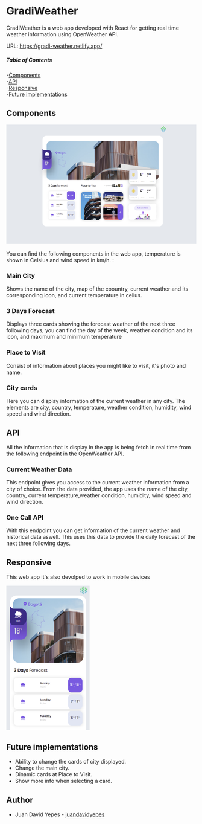 # GradiWeather

GradiWeather is a web app developed with React for getting real time weather information using OpenWeather API.  

URL: https://gradi-weather.netlify.app/

##### Table of Contents

-[Components](#components)  
-[API](#api)  
-[Responsive](#responsive)  
-[Future implementations](#future-implementations)  

## Components

![Screenshot](Screenshot.png)


You can find the following components in the web app, temperature is shown in Celsius and wind speed in km/h. :

### Main City

Shows the name of the city, map of the coountry, current weather and its corresponding icon, and current temperature in celius.

### 3 Days Forecast

Displays three cards showing the forecast weather of the next three following days, you can find the day of the week, weather condition and its icon, and maximum and minimum temperature

### Place to Visit

Consist of information about places you might like to visit, it's photo and name.

### City cards

Here you can display information of the current weather in any city. The elements are city, country, temperature, weather condition, humidity, wind speed and wind direction.

## API

All the information that is display in the app is being fetch in real time from the following endpoint in the OpenWeather API.

### Current Weather Data

This endpoint gives you access to the current weather information from a city of choice. From the data provided, the app uses the name of the city, country, current temperature,weather condition, humidity, wind speed and wind direction. 

### One Call API

With this endpoint you can get information of the current weather and historical data aswell. This uses this data to provide the daily forecast of the next three following days.

## Responsive

This web app it's also devolped to work in mobile devices  

![Screenshot](ScreenshotMobile.png)

## Future implementations

- Ability to change the cards of city displayed.  
- Change the main city.  
- Dinamic cards at Place to Visit.  
- Show more info when selecting a card.

## Author

 - Juan David Yepes - [juandavidyepes](https://github.com/juandavidyepes)
